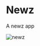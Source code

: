# Newz
A newz app 

![newz](https://user-images.githubusercontent.com/70520087/132945807-2959677c-f289-4023-8876-eaacf432665f.jpg)
